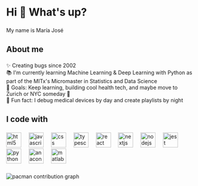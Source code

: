 <h1 align="left">Hi 👋 What's up?</h1>

###

<p align="left">My name is María José</p>

###

<h2 align="left">About me</h2>

###

<p align="left">✨ Creating bugs since 2002<br>📚 I'm currently learning Machine Learning & Deep Learning with Python as part of the MITx's Micromaster in Statistics and Data Science <br>🎯 Goals: Keep learning, building cool health tech, and maybe move to Zurich or NYC someday 👀<br>🎲 Fun fact: I debug medical devices by day and create playlists by night</p>

###

<h2 align="left">I code with</h2>

###

<div align="left">
  <img src="https://cdn.jsdelivr.net/gh/devicons/devicon/icons/html5/html5-original.svg" height="40" alt="html5 logo"  />
  <img width="12" />
  <img src="https://cdn.jsdelivr.net/gh/devicons/devicon/icons/javascript/javascript-original.svg" height="40" alt="javascript logo"  />
  <img width="12" />
  <img src="https://cdn.jsdelivr.net/gh/devicons/devicon/icons/css3/css3-original.svg" height="40" alt="css logo"  />
  <img width="12" />
  <img src="https://cdn.jsdelivr.net/gh/devicons/devicon/icons/typescript/typescript-original.svg" height="40" alt="typescript logo"  />
  <img width="12" />
  <img src="https://cdn.jsdelivr.net/gh/devicons/devicon/icons/react/react-original.svg" height="40" alt="react logo"  />
  <img width="12" />
  <img src="https://cdn.jsdelivr.net/gh/devicons/devicon/icons/nextjs/nextjs-original.svg" height="40" alt="nextjs logo"  />
  <img width="12" />
  <img src="https://cdn.jsdelivr.net/gh/devicons/devicon/icons/nodejs/nodejs-original.svg" height="40" alt="nodejs logo"  />
  <img width="12" />
  <img src="https://cdn.jsdelivr.net/gh/devicons/devicon/icons/jest/jest-plain.svg" height="40" alt="jest logo"  />
  <img width="12" />
  <img src="https://cdn.jsdelivr.net/gh/devicons/devicon/icons/python/python-original.svg" height="40" alt="python logo"  />
  <img width="12" />
  <img src="https://cdn.jsdelivr.net/gh/devicons/devicon/icons/anaconda/anaconda-original.svg" height="40" alt="anaconda logo"  />
  <img width="12" />
  <img src="https://cdn.jsdelivr.net/gh/devicons/devicon/icons/matlab/matlab-original.svg" height="40" alt="matlab logo"  />
</div>

###

<picture>
  <source media="(prefers-color-scheme: dark)" srcset="https://raw.githubusercontent.com/mjfernandeztapia/mjfernandeztapia/output/pacman-contribution-graph-dark.svg">
  <source media="(prefers-color-scheme: light)" srcset="https://raw.githubusercontent.com/mjfernandeztapia/mjfernandeztapia/output/pacman-contribution-graph.svg">
  <img alt="pacman contribution graph" src="https://raw.githubusercontent.com/mjfernandeztapia/mjfernandeztapia/output/pacman-contribution-graph.svg">
</picture>



